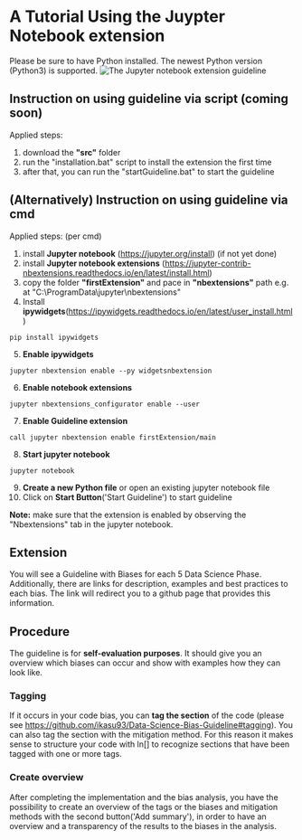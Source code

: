 # A Tutorial Using the Juypter Notebook extension
Please be sure to have Python installed.
The newest Python version (Python3) is supported.
![The Jupyter notebook extension guideline](https://imgur.com/NJbJoXF)
## Instruction on using guideline via script (coming soon)
Applied steps:
1.  download the **"src"** folder
2.  run the "installation.bat" script to install the extension the first time
3.  after that, you can run the "startGuideline.bat" to start the guideline

## (Alternatively) Instruction on using guideline via cmd
Applied steps: (per cmd)
1.  install **Jupyter notebook** (https://jupyter.org/install) (if not yet done)
2.  install **Jupyter notebook extensions** (https://jupyter-contrib-nbextensions.readthedocs.io/en/latest/install.html) 
3.  copy the folder **"firstExtension"** and pace in **"nbextensions"** path e.g. at "C:\ProgramData\jupyter\nbextensions"
4.  Install **ipywidgets**(https://ipywidgets.readthedocs.io/en/latest/user_install.html)
```
pip install ipywidgets
```
5.  **Enable ipywidgets**
```
jupyter nbextension enable --py widgetsnbextension
```
6.  **Enable notebook extensions**
```
jupyter nbextensions_configurator enable --user
```

7. **Enable Guideline extension**
```
call jupyter nbextension enable firstExtension/main
```

8.  **Start jupyter notebook**
```
jupyter notebook
```
9.  **Create a new Python file** or open an existing jupyter notebook file
10. Click on **Start Button**('Start Guideline') to start guideline

**Note:** make sure that the extension is enabled by observing the "Nbextensions" tab in the jupyter notebook.

## Extension
You will see a Guideline with Biases for each 5 Data Science Phase.
Additionally, there are links for description, examples and best practices to each bias. 
The link will redirect you to a github page that provides this information. 

## Procedure
The guideline is for **self-evaluation purposes**. It should give you an overview which biases can occur and show with examples how they can look like. 
### Tagging
If it occurs in your code bias, you can **tag the section** of the code (please see https://github.com/ikasu93/Data-Science-Bias-Guideline#tagging). You can also tag the section with the mitigation method. For this reason it makes sense to structure your code with ln[] to recognize sections that have been tagged with one or more tags.
### Create overview
After completing the implementation and the bias analysis, you have the possibility to create an overview of the tags or the biases and mitigation methods with the second button('Add summary'), in order to have an overview and a transparency of the results to the biases in the analysis.

